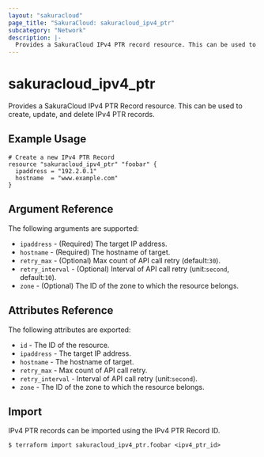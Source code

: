 ```yaml
---
layout: "sakuracloud"
page_title: "SakuraCloud: sakuracloud_ipv4_ptr"
subcategory: "Network"
description: |-
  Provides a SakuraCloud IPv4 PTR record resource. This can be used to create, update, and delete IPv4 PTR records.
---
```


# sakuracloud\_ipv4\_ptr

Provides a SakuraCloud IPv4 PTR Record resource. This can be used to create, update, and delete IPv4 PTR records.

## Example Usage

```hcl
# Create a new IPv4 PTR Record
resource "sakuracloud_ipv4_ptr" "foobar" {
  ipaddress = "192.2.0.1"
  hostname  = "www.example.com"
}
```

## Argument Reference

The following arguments are supported:

* `ipaddress` - (Required) The target IP address.
* `hostname` - (Required) The hostname of target.
* `retry_max` - (Optional) Max count of API call retry (default:`30`).
* `retry_interval` - (Optional) Interval of API call retry (unit:`second`, default:`10`).
* `zone` - (Optional) The ID of the zone to which the resource belongs.

## Attributes Reference

The following attributes are exported:

* `id` - The ID of the resource.
* `ipaddress` - The target IP address.
* `hostname` - The hostname of target.
* `retry_max` - Max count of API call retry.
* `retry_interval` - Interval of API call retry (unit:`second`).
* `zone` - The ID of the zone to which the resource belongs.

## Import

IPv4 PTR records can be imported using the IPv4 PTR Record ID.

```
$ terraform import sakuracloud_ipv4_ptr.foobar <ipv4_ptr_id>
```
